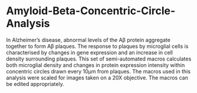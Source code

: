 # Amyloid-Beta-Concentric-Circle-Analysis
In Alzheimer’s disease, abnormal levels of the Aβ protein aggregate together to form Aβ plaques. The response to plaques by microglial cells is characterised by changes in gene expression and an increase in cell density surrounding plaques. This set of semi-automated macros calculates both microglial density and changes in protein expression intensity within concentric circles drawn every 10μm from plaques. The macros used in this analysis were scaled for images taken on a 20X objective. The macros can be edited appropriately.
